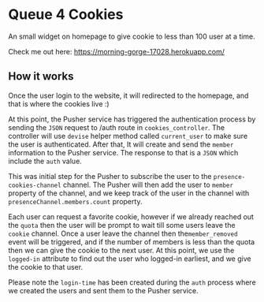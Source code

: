 # Queue 4 Cookies
An small widget on homepage to give cookie to less than 100 user at a time.

Check me out here: https://morning-gorge-17028.herokuapp.com/

## How it works
Once the user login to the website, it will redirected to the homepage, and that is where the cookies live :)

At this point, the Pusher service has triggered the authentication process by sending the `JSON` request to /auth route in `cookies_controller`. The controller will use `devise` helper method called `current_user` to make sure the user is authenticated. After that, It will create and send the `member` information to the Pusher service. The response to that is a `JSON` which include the `auth` value.

This was initial step for the Pusher to subscribe the user to the `presence-cookies-channel` channel. The Pusher will then add the user to `member` property of the channel, and we keep track of the user in the channel with `presenceChannel.members.count` property.

Each user can request a favorite cookie, however if we already reached out the `quota` then the user will be prompt to wait till some users leave the `cookie` channel. Once a user leave the channel then the`member_removed` event will be triggered, and if the number of members is less than the quota then we can give the cookie to the next user. At this point, we use the `logged-in` attribute to find out the user who logged-in earliest, and we give the cookie to that user.

Please note the `login-time` has been created during the `auth` process where we created the users and sent them to the Pusher service.
